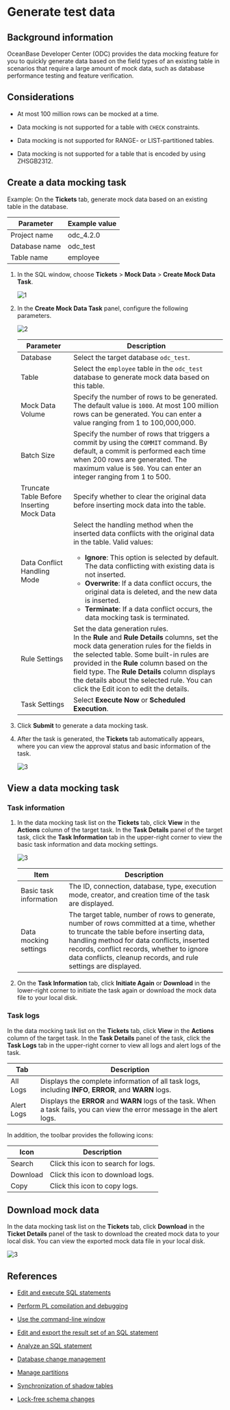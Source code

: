 # Generate test data

## Background information

OceanBase Developer Center (ODC) provides the data mocking feature for you to quickly generate data based on the field types of an existing table in scenarios that require a large amount of mock data, such as database performance testing and feature verification.

## Considerations

- At most 100 million rows can be mocked at a time.

- Data mocking is not supported for a table with `CHECK` constraints.

- Data mocking is not supported for RANGE- or LIST-partitioned tables.

- Data mocking is not supported for a table that is encoded by using ZHSGB2312.

## Create a data mocking task

Example: On the **Tickets** tab, generate mock data based on an existing table in the database.

| Parameter | Example value |
| -------- | -------- |
| Project name | odc_4.2.0 |
| Database name | odc_test |
| Table name | employee |

1. In the SQL window, choose **Tickets** > **Mock Data** > **Create Mock Data Task**.

   ![1](https://obbusiness-private.oss-cn-shanghai.aliyuncs.com/doc/img/odc/422/500.sql-development/600.data-mocking/1EN.png)

2. In the **Create Mock Data Task** panel, configure the following parameters.

   ![2](https://obbusiness-private.oss-cn-shanghai.aliyuncs.com/doc/img/odc/422/500.sql-development/600.data-mocking/2EN.png)

   | Parameter | Description |
   | -------- | -------- |
   | Database | Select the target database `odc_test`.  |
   | Table | Select the `employee` table in the `odc_test` database to generate mock data based on this table.  |
   | Mock Data Volume | Specify the number of rows to be generated. The default value is `1000`. At most 100 million rows can be generated. You can enter a value ranging from 1 to 100,000,000.  |
   | Batch Size | Specify the number of rows that triggers a commit by using the `COMMIT` command. By default, a commit is performed each time when 200 rows are generated. The maximum value is `500`. You can enter an integer ranging from 1 to 500.  |
   | Truncate Table Before Inserting Mock Data | Specify whether to clear the original data before inserting mock data into the table.  |
   | Data Conflict Handling Mode | Select the handling method when the inserted data conflicts with the original data in the table. Valid values:<ul><li>**Ignore**: This option is selected by default. The data conflicting with existing data is not inserted. </li><li>**Overwrite**: If a data conflict occurs, the original data is deleted, and the new data is inserted. </li><li>**Terminate**: If a data conflict occurs, the data mocking task is terminated. </li></ul> |
   | Rule Settings | Set the data generation rules. <br>In the **Rule** and **Rule Details** columns, set the mock data generation rules for the fields in the selected table. Some built-in rules are provided in the **Rule** column based on the field type.  The **Rule Details** column displays the details about the selected rule. You can click the Edit icon to edit the details.  |
   | Task Settings | Select **Execute Now** or **Scheduled Execution**.  |

3. Click **Submit** to generate a data mocking task.

4. After the task is generated, the **Tickets** tab automatically appears, where you can view the approval status and basic information of the task.

   ![3](https://obbusiness-private.oss-cn-shanghai.aliyuncs.com/doc/img/odc/422/500.sql-development/600.data-mocking/3EN.png)


## View a data mocking task

### Task information

1. In the data mocking task list on the **Tickets** tab, click **View** in the **Actions** column of the target task. In the **Task Details** panel of the target task, click the **Task Information** tab in the upper-right corner to view the basic task information and data mocking settings.

   ![3](https://obbusiness-private.oss-cn-shanghai.aliyuncs.com/doc/img/odc/422/500.sql-development/600.data-mocking/3EN.png)

   | Item | Description |
   |----------|------------------|
   | Basic task information | The ID, connection, database, type, execution mode, creator, and creation time of the task are displayed.  |
   | Data mocking settings | The target table, number of rows to generate, number of rows committed at a time, whether to truncate the table before inserting data, handling method for data conflicts, inserted records, conflict records, whether to ignore data conflicts, cleanup records, and rule settings are displayed.  |

2. On the **Task Information** tab, click **Initiate Again** or **Download** in the lower-right corner to initiate the task again or download the mock data file to your local disk.

### Task logs

In the data mocking task list on the **Tickets** tab, click **View** in the **Actions** column of the target task. In the **Task Details** panel of the task, click the **Task Logs** tab in the upper-right corner to view all logs and alert logs of the task.


| Tab | Description |
|---------------|------------------|
| All Logs | Displays the complete information of all task logs, including **INFO**, **ERROR**, and **WARN** logs.  |
| Alert Logs | Displays the **ERROR** and **WARN** logs of the task.  When a task fails, you can view the error message in the alert logs.  |

In addition, the toolbar provides the following icons:

| Icon | Description |
|------|-----------------------------------------------------------|
| Search | Click this icon to search for logs.  |
| Download | Click this icon to download logs.  |
| Copy | Click this icon to copy logs.  |


## Download mock data

In the data mocking task list on the **Tickets** tab, click **Download** in the **Ticket Details** panel of the task to download the created mock data to your local disk. You can view the exported mock data file in your local disk.

![3](https://obbusiness-private.oss-cn-shanghai.aliyuncs.com/doc/img/odc/422/500.sql-development/600.data-mocking/3EN.png)

## References

- [Edit and execute SQL statements](../500.sql-development/100.sql-editing-and-execution.md)

- [Perform PL compilation and debugging](../500.sql-development/200.pl-compile-and-debug.md)

- [Use the command-line window](../500.sql-development/300.command-line-window.md)

- [Edit and export the result set of an SQL statement](../500.sql-development/400.result-editing-and-exporting.md)

- [Analyze an SQL statement](../500.sql-development/500.perform-analysis.md)

- [Database change management](../700.database-change-management/600.database-change.md)

- [Manage partitions](../800.data-Lifecycle-management/300.partition-scheme.md)

- [Synchronization of shadow tables](../700.database-change-management/800.shadow-table-synchronization.md)

- [Lock-free schema changes](../700.database-change-management/700.table-structure-change.md)
